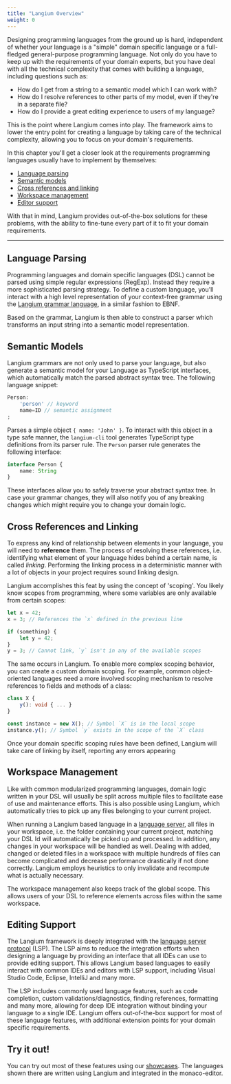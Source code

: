 ```yaml
---
title: "Langium Overview"
weight: 0
---
```


Designing programming languages from the ground up is hard, independent of whether your language is a "simple" domain specific language or a full-fledged general-purpose programming language.
Not only do you have to keep up with the requirements of your domain experts, but you have deal with all the technical complexity that comes with building a language, including questions such as:

- How do I get from a string to a semantic model which I can work with?
- How do I resolve references to other parts of my model, even if they're in a separate file?
- How do I provide a great editing experience to users of my language?

This is the point where Langium comes into play. The framework aims to lower the entry point for creating a language by taking care of the technical complexity, allowing you to focus on your domain's requirements.

In this chapter you'll get a closer look at the requirements programming languages usually have to implement by themselves:

- [Language parsing](#language-parsing)
- [Semantic models](#semantic-models)
- [Cross references and linking](#cross-references-and-linking)
- [Workspace management](#workspace-management)
- [Editor support](#editing-support)

With that in mind, Langium provides out-of-the-box solutions for these problems, with the ability to fine-tune every part of it to fit your domain requirements.

---

## Language Parsing

Programming languages and domain specific languages (DSL) cannot be parsed using simple regular expressions (RegExp). Instead they require a more sophisticated parsing strategy. To define a custom language, you'll interact with a high level representation of your context-free grammar using the [Langium grammar language](../grammar-language), in a similar fashion to EBNF.

Based on the grammar, Langium is then able to construct a parser which transforms an input string into a semantic model representation.

## Semantic Models

Langium grammars are not only used to parse your language, but also generate a semantic model for your Language as TypeScript interfaces, which automatically match the parsed abstract syntax tree. The following language snippet:

```ts
Person:
    'person' // keyword 
    name=ID // semantic assignment
;
```

Parses a simple object `{ name: 'John' }`. To interact with this object in a type safe manner, the `langium-cli` tool generates TypeScript type definitions from its parser rule. The `Person` parser rule generates the following interface:

```ts
interface Person {
    name: String
}
```

These interfaces allow you to safely traverse your abstract syntax tree. In case your grammar changes, they will also notify you of any breaking changes which might require you to change your domain logic.

## Cross References and Linking

To express any kind of relationship between elements in your language, you will need to **reference** them.
The process of resolving these references, i.e. identifying what element of your language hides behind a certain name, is called _linking_.
Performing the linking process in a deterministic manner with a lot of objects in your project requires sound linking design.

Langium accomplishes this feat by using the concept of 'scoping'. You likely know scopes from programming, where some variables are only available from certain scopes:

```ts
let x = 42;
x = 3; // References the `x` defined in the previous line
```

```ts
if (something) {
    let y = 42;
}
y = 3; // Cannot link, `y` isn't in any of the available scopes
```

The same occurs in Langium. To enable more complex scoping behavior, you can create a custom domain scoping. For example, common object-oriented languages need a more involved scoping mechanism to resolve references to fields and methods of a class:

```ts
class X {
    y(): void { ... }
}

const instance = new X(); // Symbol `X` is in the local scope
instance.y(); // Symbol `y` exists in the scope of the `X` class
```

Once your domain specific scoping rules have been defined, Langium will take care of linking by itself, reporting any errors appearing 

## Workspace Management

Like with common modularized programming languages, domain logic written in your DSL will usually be split across multiple files to facilitate ease of use and maintenance efforts. This is also possible using Langium, which automatically tries to pick up any files belonging to your current project.

When running a Langium based language in a [language server](https://microsoft.github.io/language-server-protocol/), all files in your workspace, i.e. the folder containing your current project, matching your DSL Id will automatically be picked up and processed. In addition, any changes in your workspace will be handled as well. Dealing with added, changed or deleted files in a workspace with multiple hundreds of files can become complicated and decrease performance drastically if not done correctly. Langium employs heuristics to only invalidate and recompute what is actually necessary.

The workspace management also keeps track of the global scope. This allows users of your DSL to reference elements across files within the same workspace.

## Editing Support

The Langium framework is deeply integrated with the [language server protocol](https://microsoft.github.io/language-server-protocol/) (LSP). The LSP aims to reduce the integration efforts when designing a language by providing an interface that all IDEs can use to provide editing support. This allows Langium based languages to easily interact with common IDEs and editors with LSP support, including Visual Studio Code, Eclipse, IntelliJ and many more.

The LSP includes commonly used language features, such as code completion, custom validations/diagnostics, finding references, formatting and many more, allowing for deep IDE integration without binding your language to a single IDE. Langium offers out-of-the-box support for most of these language features, with additional extension points for your domain specific requirements.

## Try it out!

You can try out most of these features using our [showcases](https://langium.org/showcase/). The languages shown there are written using Langium and integrated in the monaco-editor.
